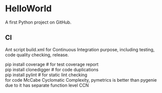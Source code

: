 HelloWorld
==========

A first Python project on GitHub.


CI
-------------------
Ant script build.xml for Continuous Integration purpose, including testing, code quality checking, release.

pip install coverage		  # for test coverage report <br/>
pip install clonedigger		# for code duplications <br/>
pip install pylint			  # for static lint checking <br/>
for code McCabe Cyclomatic Complexity, pymetrics is better than pygenie due to it has separate function level CCN<br/>